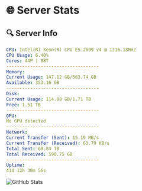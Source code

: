 # 🌐 Server Stats
## 🔍 Server Info
```yaml
CPU: Intel(R) Xeon(R) CPU E5-2699 v4 @ 1316.18MHz
CPU Usage: 6.40%
Cores: 44P | 88T
-----------------------------------
Memory:
Current Usage: 147.12 GB/503.74 GB
Available: 353.16 GB
-----------------------------------
Disk:
Current Usage: 114.08 GB/1.71 TB
Free: 1.51 TB
-----------------------------------
GPU:
No GPU detected
-----------------------------------
Network:
Current Transfer (Sent): 15.19 MB/s
Current Transfer (Received): 63.79 KB/s
Total Sent: 69.83 TB
Total Received: 590.75 GB
-----------------------------------
Uptime:
41d 12h 30m 56s
```
![GitHub Stats](https://img.shields.io/badge/Updated-2025-04-18_09:53:45-blue)
